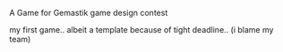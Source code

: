 A Game for Gemastik game design contest

my first game.. albeit a template because of tight deadline.. (i blame my team)
